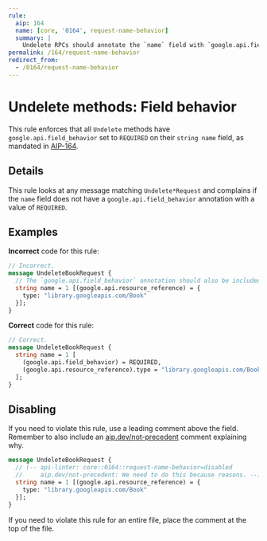 ```yaml
---
rule:
  aip: 164
  name: [core, '0164', request-name-behavior]
  summary: |
    Undelete RPCs should annotate the `name` field with `google.api.field_behavior`.
permalink: /164/request-name-behavior
redirect_from:
  - /0164/request-name-behavior
---
```


# Undelete methods: Field behavior

This rule enforces that all `Undelete` methods have
`google.api.field_behavior` set to `REQUIRED` on their `string name` field, as
mandated in [AIP-164][].

## Details

This rule looks at any message matching `Undelete*Request` and complains if the
`name` field does not have a `google.api.field_behavior` annotation with a
value of `REQUIRED`.

## Examples

**Incorrect** code for this rule:

```proto
// Incorrect.
message UndeleteBookRequest {
  // The `google.api.field_behavior` annotation should also be included.
  string name = 1 [(google.api.resource_reference) = {
    type: "library.googleapis.com/Book"
  }];
}
```

**Correct** code for this rule:

```proto
// Correct.
message UndeleteBookRequest {
  string name = 1 [
    (google.api.field_behavior) = REQUIRED,
    (google.api.resource_reference).type = "library.googleapis.com/Book"
  ];
}
```

## Disabling

If you need to violate this rule, use a leading comment above the field.
Remember to also include an [aip.dev/not-precedent][] comment explaining why.

```proto
message UndeleteBookRequest {
  // (-- api-linter: core::0164::request-name-behavior=disabled
  //     aip.dev/not-precedent: We need to do this because reasons. --)
  string name = 1 [(google.api.resource_reference) = {
    type: "library.googleapis.com/Book"
  }];
}
```

If you need to violate this rule for an entire file, place the comment at the
top of the file.

[aip-164]: https://aip.dev/164
[aip.dev/not-precedent]: https://aip.dev/not-precedent
